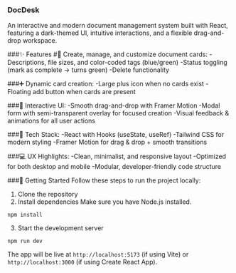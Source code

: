 ### DocDesk
An interactive and modern document management system built with React, featuring a dark-themed UI, intuitive interactions, and a flexible drag-and-drop workspace.

###✨ Features
#📝 Create, manage, and customize document cards:
-Descriptions, file sizes, and color-coded tags (blue/green)
-Status toggling (mark as complete → turns green)
-Delete functionality

###➕ Dynamic card creation:
-Large plus icon when no cards exist
-Floating add button when cards are present

###🧩 Interactive UI:
-Smooth drag-and-drop with Framer Motion
-Modal form with semi-transparent overlay for focused creation
-Visual feedback & animations for all user actions

###🎨 Tech Stack:
-React with Hooks (useState, useRef)
-Tailwind CSS for modern styling
-Framer Motion for drag & drop + smooth transitions

###💻 UX Highlights:
-Clean, minimalist, and responsive layout
-Optimized for both desktop and mobile
-Modular, developer-friendly code structure

###🚀 Getting Started
Follow these steps to run the project locally:

1. Clone the repository
2. Install dependencies
Make sure you have Node.js installed.
```
npm install
```
3. Start the development server
```
npm run dev
```
The app will be live at `http://localhost:5173` (if using Vite) or `http://localhost:3000` (if using Create React App).

